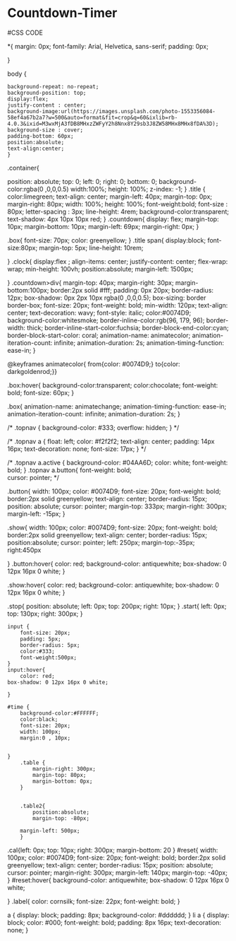 # Countdown-Timer
#CSS CODE


*{
	margin: 0px;
	font-family: Arial, Helvetica, sans-serif;
	padding: 0px;
	
}

body {

	background-repeat: no-repeat;
	background-position: top;
	display:flex;
	justify-content : center;
	background-image:url(https://images.unsplash.com/photo-1553356084-58ef4a67b2a7?w=500&auto=format&fit=crop&q=60&ixlib=rb-4.0.3&ixid=M3wxMjA3fDB8MHxzZWFyY2h8Nnx8Y29sb3J8ZW58MHx8MHx8fDA%3D);
	background-size : cover;
	padding-bottom: 60px;
	position:absolute;
	text-align:center;
	}
	
    
.container{

position: absolute;
top: 0;
left: 0;
right: 0;
bottom: 0;
background-color:rgba(0 ,0,0,0.5)
width:100%;
height: 100%;
z-index: -1;
}
.title {
	color:limegreen;
	text-align: center;
	margin-left: 40px;
	margin-top: 0px;
	margin-right: 80px;
	width: 100%;
	height: 100%;
	font-weight:bold;
	font-size : 80px;
	letter-spacing : 3px;
	line-height: 4rem;
	background-color:transparent;
	text-shadow: 4px 10px 10px red;
}
.countdown{
	display: flex;
	margin-top: 10px;
	margin-bottom: 10px;
	margin-left: 69px;
	margin-right: 0px;
	}
	
.box{
	font-size: 70px;
	color: greenyellow;
	}
.title span{
	display:block;
	font-size:80px;
	margin-top: 5px;
	line-height: 10rem;
	
}
.clock{
	display:flex ;
	align-items: center;
	justify-content: center;
	flex-wrap: wrap;
	min-height: 100vh;
	position:absolute;
	margin-left: 1500px;

}
.countdown>div{
	margin-top: 40px;
	margin-right: 30px;
	margin-bottom:100px;
	border:2px solid #fff;
	padding: 0px 20px;
	border-radius: 12px;
	box-shadow: 0px 2px 10px rgba(0 ,0,0,0.5);
	 box-sizing: border border-box;
	 font-size: 20px;
	 font-weight: bold;
	 min-width: 120px;
	 text-align: center;
	text-decoration: wavy;
	font-style: italic;
	color:#0074D9;
	background-color:whitesmoke;
	border-inline-color:rgb(96, 179, 96);
	border-width: thick;
	border-inline-start-color:fuchsia;
	border-block-end-color:cyan;
	border-block-start-color: coral;
animation-name: animatecolor;
animation-iteration-count: infinite;
animation-duration: 2s;
animation-timing-function: ease-in;
}
	
@keyframes animatecolor{
	from{color: #0074D9;}
to{color: darkgoldenrod;}}

 
.box:hover{
	background-color:transparent;
	color:chocolate;
	font-weight: bold;
	font-size: 60px;
}

.box{
	animation-name: animatechange;
	animation-timing-function: ease-in;
	animation-iteration-count: infinite;
	animation-duration: 2s;
}

/* .topnav {
	background-color: #333;
	overflow: hidden;
  } */
  
 
  /* .topnav a {
	float: left;
	color: #f2f2f2;
	text-align: center;
	padding: 14px 16px;
	text-decoration: none;
	font-size: 17px;
  } */
  
  
  
  
  
/* .topnav a.active {
	background-color: #04AA6D;
	color: white;
	font-weight: bold;
  }
.topnav a.button{ 
	font-weight: bold;  
	cursor: pointer;  */

 .button{
	width: 100px;
	color: #0074D9;
	font-size: 20px;
	font-weight: bold;
	border:2px solid greenyellow;
	text-align: center;
	border-radius: 15px;
	position: absolute;
	cursor: pointer;
	margin-top: 333px;
    margin-right: 300px;
	margin-left: -15px;
 }

 .show{
	width: 100px;
	color: #0074D9;
	font-size: 20px;
	font-weight: bold;
	border:2px solid greenyellow;
	text-align: center;
	border-radius: 15px;
	position:absolute;
	cursor: pointer;
	left: 250px;
	margin-top:-35px;
	right:450px
	
	
}
.button:hover{
	color: red;
	background-color: antiquewhite;
	box-shadow: 0 12px 16px 0 white;
}

.show:hover{
	color: red;
	background-color: antiquewhite;
	box-shadow: 0 12px 16px 0 white;
}

.stop{
	position: absolute;
		left: 0px;
		top: 200px;
	   right: 10px;
	}
.start{
		left: 0px;
		top: 130px;
	   right: 300px;
	}
	
	
	input {
		font-size: 20px;
		padding: 5px;
		border-radius: 5px;
		color:#333;
		font-weight:500px;
	}
	input:hover{
		color: red;
	box-shadow: 0 12px 16px 0 white;

	}

	#time {
		background-color:#FFFFFF;
		color:black;
		font-size: 20px;
		width: 100px;
		margin:0 , 10px;
		
	
	}
		.table {
			margin-right: 300px;
			margin-top: 80px;
			margin-bottom: 0px;
		}


		.table2{
			position:absolute;
			margin-top: -80px;

		margin-left: 500px;
		}
		
		
.cal{left: 0px;
	top: 10px;
   right: 300px;
margin-bottom: 20
}
#reset{
	width: 100px;
	color: #0074D9;
	font-size: 20px;
	font-weight: bold;
	border:2px solid greenyellow;
	text-align: center;
	border-radius: 15px;
	position: absolute;
	cursor: pointer;
    margin-right: 300px;
	margin-left: 140px;
	margin-top: -40px;
}
#reset:hover{
	background-color: antiquewhite;
	box-shadow: 0 12px 16px 0 white;

}
.label{
	color: cornsilk;
	font-size: 22px;
	font-weight: bold;
}

  
  a {
	display: block;
	padding: 8px;
	background-color: #dddddd;
  }
  li a {
	display: block;
	color: #000;
	font-weight: bold;
	padding: 8px 16px;
	text-decoration: none;
  }
